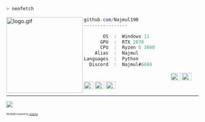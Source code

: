 ```zsh
> neofetch
```

<img align="left" src="https://cdn.discordapp.com/attachments/700317422749483088/889573922494890024/ab872141c38e8b520491c2474b0dde5f.gif" alt="logo.gif" width="200" /> 

```csharp
github.com/Najmul190
----------------

       OS  :  Windows 11
      GPU  :  RTX 2070  
      CPU  :  Ryzen 5 3600
    Alias  :  Najmul
Languages  :  Python
  Discord  :  Najmul#6669
```

<p align="left">
  &nbsp; &nbsp; &nbsp; &nbsp; &nbsp;&nbsp; &nbsp; &nbsp; &nbsp; &nbsp;&nbsp; &nbsp; &nbsp; &nbsp; &nbsp; &nbsp; &nbsp; &nbsp; &nbsp; &nbsp; &nbsp;&nbsp; &nbsp; &nbsp; &nbsp; &nbsp;&nbsp; &nbsp; &nbsp; &nbsp; &nbsp;
  <img alt="#474342" src="https://via.placeholder.com/15/474342/000000?text=+" width="25" height="20" />
  <img alt="#fbedf6" src="https://via.placeholder.com/15/4ca4eb/000000?text=+" width="25" height="20" />
  <img alt="#c9594d" src="https://via.placeholder.com/15/d74681/000000?text=+" width="25" height="20" />
  <img alt="#f8b9b2" src="https://via.placeholder.com/15/60409c/000000?text=+" width="25" height="20" />
  <img alt="#ae9c9d" src="https://via.placeholder.com/15/ae9c9d/000000?text=+" width="25" height="20" />
</p>

---

![](https://komarev.com/ghpvc/?username=najmul190&style=flat-square&color=blueviolet)
<p style="font-size: 6px">README inspired by <a href="https://github.com/5R33CH4/5R33CH4/blob/main/README.md">sreecha</a></p>
